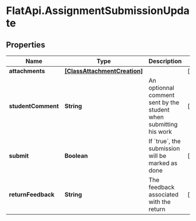 # FlatApi.AssignmentSubmissionUpdate

## Properties
Name | Type | Description | Notes
------------ | ------------- | ------------- | -------------
**attachments** | [**[ClassAttachmentCreation]**](ClassAttachmentCreation.md) |  | [optional] 
**studentComment** | **String** | An optionnal comment sent by the student when submitting his work  | [optional] 
**submit** | **Boolean** | If &#x60;true&#x60;, the submission will be marked as done | [optional] 
**returnFeedback** | **String** | The feedback associated with the return | [optional] 


